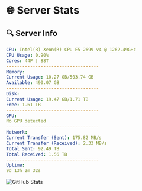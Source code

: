 # 🌐 Server Stats
## 🔍 Server Info
```yaml
CPU: Intel(R) Xeon(R) CPU E5-2699 v4 @ 1262.49GHz
CPU Usage: 0.90%
Cores: 44P | 88T
-----------------------------------
Memory:
Current Usage: 10.27 GB/503.74 GB
Available: 490.07 GB
-----------------------------------
Disk:
Current Usage: 19.47 GB/1.71 TB
Free: 1.61 TB
-----------------------------------
GPU:
No GPU detected
-----------------------------------
Network:
Current Transfer (Sent): 175.82 MB/s
Current Transfer (Received): 2.33 MB/s
Total Sent: 92.49 TB
Total Received: 1.56 TB
-----------------------------------
Uptime:
9d 13h 2m 32s
```
![GitHub Stats](https://img.shields.io/badge/Updated-2025-02-17_11:45:50-blue)